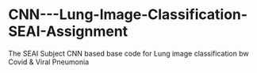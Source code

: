 # CNN---Lung-Image-Classification-SEAI-Assignment
The SEAI Subject CNN based base code for Lung image classification bw Covid &amp; Viral Pneumonia
